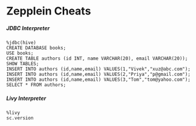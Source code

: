# Zepplein Cheats

##### JDBC Interpreter



```mysql
%jdbc(hive)
CREATE DATABASE books;
USE books;
CREATE TABLE authors (id INT, name VARCHAR(20), email VARCHAR(20));
SHOW TABLES;
INSERT INTO authors (id,name,email) VALUES(1,"Vivek","xuz@abc.com");
INSERT INTO authors (id,name,email) VALUES(2,"Priya","p@gmail.com");
INSERT INTO authors (id,name,email) VALUES(3,"Tom","tom@yahoo.com");
SELECT * FROM authors;
```

##### Livy Interpreter

```
%livy
sc.version
```
